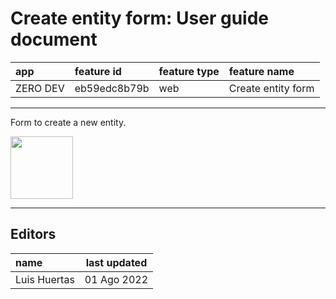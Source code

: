 # Create entity form: User guide document

| app      | feature id   | feature type | feature name       |
| :------- | :----------- | :----------- | :----------------- |
| ZERO DEV | eb59edc8b79b | web          | Create entity form |

---

Form to create a new entity.

<a href="https://drive.google.com/file/d/1GDMMGhq5u4fAU6TRHfOsb_4knCWUXWUt/view?usp=sharing">
    <img src="https://i.ibb.co/rt0Hf3q/video.png" width="100">
</a>

---

## Editors

| name         | last updated |
| :----------- | ------------ |
| Luis Huertas | 01 Ago 2022  |
